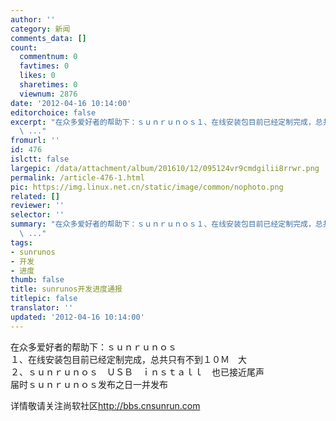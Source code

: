 ```yaml
---
author: ''
category: 新闻
comments_data: []
count:
  commentnum: 0
  favtimes: 0
  likes: 0
  sharetimes: 0
  viewnum: 2876
date: '2012-04-16 10:14:00'
editorchoice: false
excerpt: "在众多爱好者的帮助下：ｓｕｎｒｕｎｏｓ１、在线安装包目前已经定制完成，总共只有不到１０Ｍ　大２、ｓｕｎｒｕｎｏｓ　ＵＳＢ　ｉｎｓｔａｌｌ　也已接近尾声届时ｓｕｎｒｕｎｏｓ发布之日一并发布\r\n详情敬请关注
  \ ..."
fromurl: ''
id: 476
islctt: false
largepic: /data/attachment/album/201610/12/095124vr9cmdgilii8rrwr.png
permalink: /article-476-1.html
pic: https://img.linux.net.cn/static/image/common/nophoto.png
related: []
reviewer: ''
selector: ''
summary: "在众多爱好者的帮助下：ｓｕｎｒｕｎｏｓ１、在线安装包目前已经定制完成，总共只有不到１０Ｍ　大２、ｓｕｎｒｕｎｏｓ　ＵＳＢ　ｉｎｓｔａｌｌ　也已接近尾声届时ｓｕｎｒｕｎｏｓ发布之日一并发布\r\n详情敬请关注
  \ ..."
tags:
- sunrunos
- 开发
- 进度
thumb: false
title: sunrunos开发进度通报
titlepic: false
translator: ''
updated: '2012-04-16 10:14:00'
---
```


在众多爱好者的帮助下：ｓｕｎｒｕｎｏｓ  
１、在线安装包目前已经定制完成，总共只有不到１０Ｍ　大  
２、ｓｕｎｒｕｎｏｓ　ＵＳＢ　ｉｎｓｔａｌｌ　也已接近尾声  
届时ｓｕｎｒｕｎｏｓ发布之日一并发布


详情敬请关注尚软社区<http://bbs.cnsunrun.com>